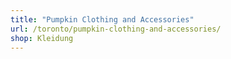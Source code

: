 ```yaml
---
title: "Pumpkin Clothing and Accessories"
url: /toronto/pumpkin-clothing-and-accessories/
shop: Kleidung
---
```

